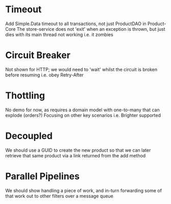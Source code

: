 # Timeout #
Add Simple.Data timeout to all transactions, not just ProductDAO in Product-Core
The store-service does not 'exit' when an exception is thrown, but just dies with its main thread not working i.e. it zombies

# Circuit Breaker #
Not shown for HTTP; we would need to 'wait' whilst the circuit is broken before resuming i.e. obey Retry-After

# Thottling #
No demo for now, as requires a domain model with one-to-many that can explode (orders?)
Focusing on other key scenarios i.e. Brighter supported

# Decoupled #
We should use a GUID to create the new product so that we can later retrieve that same product via a link
returned from the add method

# Parallel Pipelines #
We should show handling a piece of work, and in-turn forwarding some of that work out to other filters over a message queue




